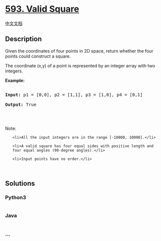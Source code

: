 # [593. Valid Square](https://leetcode.com/problems/valid-square)

[中文文档](/solution/0500-0599/0593.Valid%20Square/README.md)

## Description
<p>Given the coordinates of four points in 2D space, return whether the four points could construct a square.</p>



<p>The coordinate (x,y) of a point is represented by an integer array with two integers.</p>



<p><b>Example:</b></p>



<pre>

<b>Input:</b> p1 = [0,0], p2 = [1,1], p3 = [1,0], p4 = [0,1]

<b>Output:</b> True

</pre>



<p>&nbsp;</p>



<p>Note:</p>



<ol>

	<li>All the input integers are in the range [-10000, 10000].</li>

	<li>A valid square has four equal sides with positive length and four equal angles (90-degree angles).</li>

	<li>Input points have no order.</li>

</ol>



<p>&nbsp;</p>




## Solutions


<!-- tabs:start -->

### **Python3**

```python

```

### **Java**

```java

```

### **...**
```

```

<!-- tabs:end -->